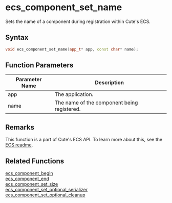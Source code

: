 # ecs_component_set_name

Sets the name of a component during registration within Cute's ECS.

## Syntax

```cpp
void ecs_component_set_name(app_t* app, const char* name);
```

## Function Parameters

Parameter Name | Description
--- | ---
app | The application.
name | The name of the component being registered.

## Remarks

This function is a part of Cute's ECS API. To learn more about this, see the [ECS readme](https://github.com/RandyGaul/cute_framework/blob/master/doc/ecs/README.md).

## Related Functions

[ecs_component_begin](https://github.com/RandyGaul/cute_framework/blob/master/doc/ecs/ecs_component_begin.md)  
[ecs_component_end](https://github.com/RandyGaul/cute_framework/blob/master/doc/ecs/ecs_component_end.md)  
[ecs_component_set_size](https://github.com/RandyGaul/cute_framework/blob/master/doc/ecs/ecs_component_set_size.md)  
[ecs_component_set_optional_serializer](https://github.com/RandyGaul/cute_framework/blob/master/doc/ecs/ecs_component_set_optional_serializer.md)  
[ecs_component_set_optional_cleanup](https://github.com/RandyGaul/cute_framework/blob/master/doc/ecs/ecs_component_set_optional_cleanup.md)  
